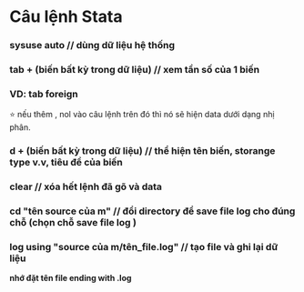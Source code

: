 # Câu lệnh Stata
### sysuse auto // dùng dữ liệu hệ thống 

### tab + (biến bất kỳ trong dữ liệu) // xem tần số của 1 biến
### VD: tab foreign
  ⭐ nếu thêm , nol vào câu lệnh trên đó thì nó sẽ hiện data dưới dạng nhị phân.

### d + (biến bất kỳ trong dữ liệu) // thể hiện tên biến, storange type v.v, tiêu đề của biến

### clear // xóa hết lệnh đã gõ và data

### cd "tên source của m" // đổi directory để save file log cho đúng chỗ (chọn chỗ save file log )
### log using "source của m/**tên_file.log**" // tạo file và ghi lại dữ liệu
**nhớ đặt tên file ending with .log**
